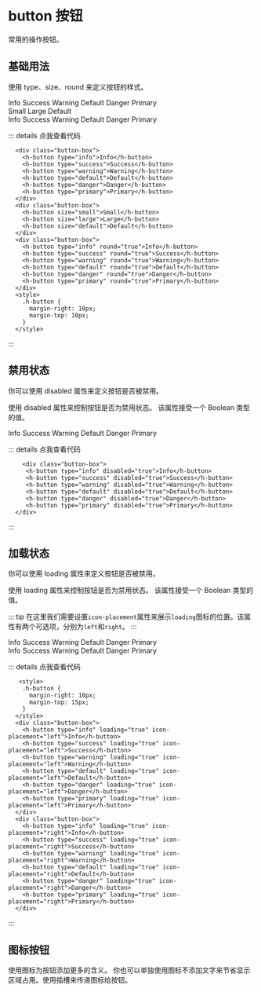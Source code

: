 # button 按钮

常用的操作按钮。

## 基础用法

使用 type、size、round 来定义按钮的样式。

<style>
    .h-button {
      margin-right: 10px;
      margin-top: 10px;
    }
  </style>
  <div class="button-box">
    <h-button type="info">Info</h-button>
    <h-button type="success">Success</h-button>
    <h-button type="warning">Warning</h-button>
    <h-button type="default">Default</h-button>
    <h-button type="danger">Danger</h-button>
    <h-button type="primary">Primary</h-button>
  </div>
  <div class="button-box">
    <h-button size="small">Small</h-button>
    <h-button size="large">Large</h-button>
    <h-button size="default">Default</h-button>
  </div>
  <div class="button-box">
    <h-button type="info" round="true">Info</h-button>
    <h-button type="success" round="true">Success</h-button>
    <h-button type="warning" round="true">Warning</h-button>
    <h-button type="default" round="true">Default</h-button>
    <h-button type="danger" round="true">Danger</h-button>
    <h-button type="primary" round="true">Primary</h-button>
  </div>

::: details 点我查看代码

```vue
  <div class="button-box">
    <h-button type="info">Info</h-button>
    <h-button type="success">Success</h-button>
    <h-button type="warning">Warning</h-button>
    <h-button type="default">Default</h-button>
    <h-button type="danger">Danger</h-button>
    <h-button type="primary">Primary</h-button>
  </div>
  <div class="button-box">
    <h-button size="small">Small</h-button>
    <h-button size="large">Large</h-button>
    <h-button size="default">Default</h-button>
  </div>
  <div class="button-box">
    <h-button type="info" round="true">Info</h-button>
    <h-button type="success" round="true">Success</h-button>
    <h-button type="warning" round="true">Warning</h-button>
    <h-button type="default" round="true">Default</h-button>
    <h-button type="danger" round="true">Danger</h-button>
    <h-button type="primary" round="true">Primary</h-button>
  </div>
  <style>
    .h-button {
      margin-right: 10px;
      margin-top: 10px;
    }
  </style>

```

:::
## 禁用状态
你可以使用 disabled 属性来定义按钮是否被禁用。

使用 disabled 属性来控制按钮是否为禁用状态。 该属性接受一个 Boolean 类型的值。
<style>
    .h-button {
      margin-right: 10px;
      margin-top: 10px;
    }
  </style>
  <div class="button-box">
    <h-button type="info" disabled="true">Info</h-button>
    <h-button type="success" disabled="true">Success</h-button>
    <h-button type="warning" disabled="true">Warning</h-button>
    <h-button type="default" disabled="true">Default</h-button>
    <h-button type="danger" disabled="true">Danger</h-button>
    <h-button type="primary" disabled="true">Primary</h-button>
  </div>

::: details 点我查看代码

```vue
    <div class="button-box">
     <h-button type="info" disabled="true">Info</h-button>
     <h-button type="success" disabled="true">Success</h-button>
     <h-button type="warning" disabled="true">Warning</h-button>
     <h-button type="default" disabled="true">Default</h-button>
     <h-button type="danger" disabled="true">Danger</h-button>
     <h-button type="primary" disabled="true">Primary</h-button>
  </div>
```

:::

## 加载状态
你可以使用 loading 属性来定义按钮是否被禁用。

使用 loading 属性来控制按钮是否为禁用状态。 该属性接受一个 Boolean 类型的值。

::: tip
在这里我们需要设置`icon-placement`属性来展示`loading`图标的位置。该属性有两个可选项，分别为`left`和`right`。
:::

  <style>
    .h-button {
      margin-right: 10px;
      margin-top: 15px;
    }
  </style>
  <div class="button-box">
    <h-button type="info" loading="true" icon-placement="left">Info</h-button>
    <h-button type="success" loading="true" icon-placement="left">Success</h-button>
    <h-button type="warning" loading="true" icon-placement="left">Warning</h-button>
    <h-button type="default" loading="true" icon-placement="left">Default</h-button>
    <h-button type="danger" loading="true" icon-placement="left">Danger</h-button>
    <h-button type="primary" loading="true" icon-placement="left">Primary</h-button>
  </div>
  <div class="button-box">
    <h-button type="info" loading="true" icon-placement="right">Info</h-button>
    <h-button type="success" loading="true" icon-placement="right">Success</h-button>
    <h-button type="warning" loading="true" icon-placement="right">Warning</h-button>
    <h-button type="default" loading="true" icon-placement="right">Default</h-button>
    <h-button type="danger" loading="true" icon-placement="right">Danger</h-button>
    <h-button type="primary" loading="true" icon-placement="right">Primary</h-button>
  </div>

  ::: details 点我查看代码

```vue
   <style>
    .h-button {
      margin-right: 10px;
      margin-top: 15px;
    }
  </style>
  <div class="button-box">
    <h-button type="info" loading="true" icon-placement="left">Info</h-button>
    <h-button type="success" loading="true" icon-placement="left">Success</h-button>
    <h-button type="warning" loading="true" icon-placement="left">Warning</h-button>
    <h-button type="default" loading="true" icon-placement="left">Default</h-button>
    <h-button type="danger" loading="true" icon-placement="left">Danger</h-button>
    <h-button type="primary" loading="true" icon-placement="left">Primary</h-button>
  </div>
  <div class="button-box">
    <h-button type="info" loading="true" icon-placement="right">Info</h-button>
    <h-button type="success" loading="true" icon-placement="right">Success</h-button>
    <h-button type="warning" loading="true" icon-placement="right">Warning</h-button>
    <h-button type="default" loading="true" icon-placement="right">Default</h-button>
    <h-button type="danger" loading="true" icon-placement="right">Danger</h-button>
    <h-button type="primary" loading="true" icon-placement="right">Primary</h-button>
  </div>
```

:::

## 图标按钮
使用图标为按钮添加更多的含义。 你也可以单独使用图标不添加文字来节省显示区域占用。使用插槽来传递图标给按钮。